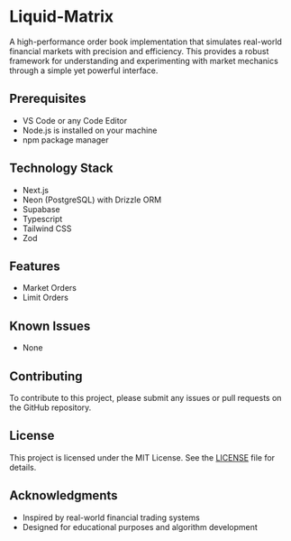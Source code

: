 # Liquid-Matrix
A high-performance order book implementation that simulates real-world financial markets with precision and efficiency. This provides a robust framework for understanding and experimenting with market mechanics through a simple yet powerful interface.


## Prerequisites

- VS Code or any Code Editor
- Node.js is installed on your machine
- npm package manager

## Technology Stack

- Next.js
- Neon (PostgreSQL) with Drizzle ORM
- Supabase
- Typescript
- Tailwind CSS
- Zod

## Features

- Market Orders
- Limit Orders

## Known Issues

- None

## Contributing

To contribute to this project, please submit any issues or pull requests on the GitHub repository.


## License

This project is licensed under the MIT License.  See the [LICENSE](LICENSE) file for details.


## Acknowledgments

- Inspired by real-world financial trading systems
- Designed for educational purposes and algorithm development
